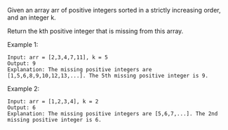 Given an array arr of positive integers sorted in a strictly increasing order, and an integer k.

Return the kth positive integer that is missing from this array.

 

Example 1:

    Input: arr = [2,3,4,7,11], k = 5
    Output: 9
    Explanation: The missing positive integers are [1,5,6,8,9,10,12,13,...]. The 5th missing positive integer is 9.

Example 2:

    Input: arr = [1,2,3,4], k = 2
    Output: 6
    Explanation: The missing positive integers are [5,6,7,...]. The 2nd missing positive integer is 6.
